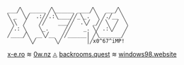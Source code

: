 ```
___╱╲  _____ ╱╲______ ____╱╲   ___╱╲
╲ _  ╲╱  .:╱╱.:╲____╱╱_╲_.  ╲ ╱.╱__ ╲
 ╲╲  ╱    ╱╱    ___╱╱  .╲╱ _╱╱ ╲  ╱  ╲
 ╱.: ╲    ╲_.     ╱╱    _. ╲╱ .:╲╱   ╱
╱____╱╲  __╲╱__  ╱╱______│ ╱╲_______╱
       ╲╱      ╲╱        │╱x0^67^iMP!
```

[x-e.ro](https://x-e.ro) ≋ [0w.nz](https://0w.nz) ◬ [backrooms.quest](https//backrooms.quest) ≋ [windows98.website](https://www.windows98.website)
